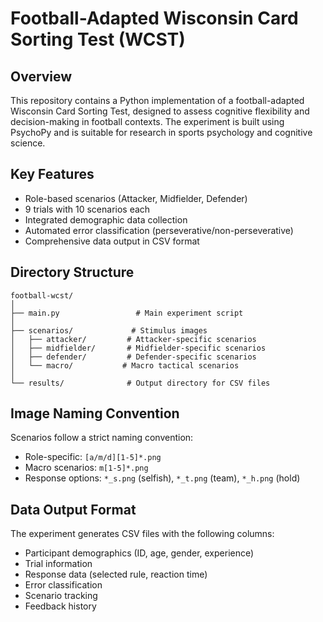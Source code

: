 # Football-Adapted Wisconsin Card Sorting Test (WCST)

## Overview
This repository contains a Python implementation of a football-adapted Wisconsin Card Sorting Test, designed to assess cognitive flexibility and decision-making in football contexts. The experiment is built using PsychoPy and is suitable for research in sports psychology and cognitive science.

## Key Features
- Role-based scenarios (Attacker, Midfielder, Defender)
- 9 trials with 10 scenarios each
- Integrated demographic data collection
- Automated error classification (perseverative/non-perseverative)
- Comprehensive data output in CSV format

## Directory Structure
```
football-wcst/
│
├── main.py                 # Main experiment script
│
├── scenarios/             # Stimulus images
│   ├── attacker/         # Attacker-specific scenarios
│   ├── midfielder/       # Midfielder-specific scenarios
│   ├── defender/         # Defender-specific scenarios
│   └── macro/           # Macro tactical scenarios
│
└── results/              # Output directory for CSV files
```

## Image Naming Convention
Scenarios follow a strict naming convention:
- Role-specific: `[a/m/d][1-5]*.png`
- Macro scenarios: `m[1-5]*.png`
- Response options: `*_s.png` (selfish), `*_t.png` (team), `*_h.png` (hold)

## Data Output Format
The experiment generates CSV files with the following columns:
- Participant demographics (ID, age, gender, experience)
- Trial information
- Response data (selected rule, reaction time)
- Error classification
- Scenario tracking
- Feedback history
